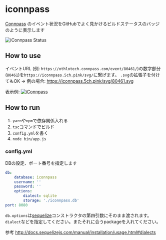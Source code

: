 iconnpass
============

[Connpass](https://connpass.com) のイベント状況をGitHubでよく見かけるビルドステータスのバッジのように表示します

![iConnpass Status](https://iconnpass.5ch.pink/svg/test)

## How to use

イベントURL (例: `https://othlotech.connpass.com/event/80461/`)の数字部分(`80461`)を`https://iconnpass.5ch.pink/svg/`に繋げます。
`.svg`の拡張子を付けてもOK -> 例の場合: https://iconnpass.5ch.pink/svg/80461.svg

表示例: 
[![iConnpass](https://iconnpass.5ch.pink/svg/80461.svg)](https://othlotech.connpass.com/event/80461/)

## How to run

1. `yarn`や`npm`で依存関係入れる
2. `tsc`コマンドでビルド
3. `config.yml`を書く
4. `node bin/app.js`

### config.yml

DBの設定、ポート番号を指定します

```yaml
db:
    database: iconnpass
    username: ''
    password: ''
    options:
        dialect: sqlite
        storage: './iconnpass.db'
port: 8080
```

`db.options`は[sequelize](http://docs.sequelizejs.com)コンストラクタの第四引数にそのまま渡されます。`dialect`などを指定してください。またそれに合うpackageを入れてください。

参考 http://docs.sequelizejs.com/manual/installation/usage.html#dialects
